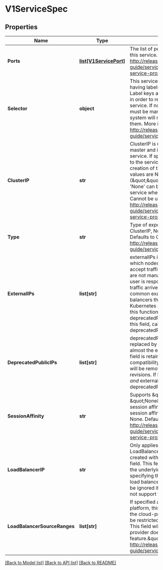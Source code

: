 # V1ServiceSpec

## Properties
Name | Type | Description | Notes
------------ | ------------- | ------------- | -------------
**Ports** | [**list[V1ServicePort]**](V1ServicePort.md) | The list of ports that are exposed by this service. More info: http://releases.k8s.io/HEAD/docs/user-guide/services.md#virtual-ips-and-service-proxies | 
**Selector** | **object** | This service will route traffic to pods having labels matching this selector. Label keys and values that must match in order to receive traffic for this service. If not specified, endpoints must be manually specified and the system will not automatically manage them. More info: http://releases.k8s.io/HEAD/docs/user-guide/services.md#overview | [optional] 
**ClusterIP** | **str** | ClusterIP is usually assigned by the master and is the IP address of the service. If specified, it will be allocated to the service if it is unused or else creation of the service will fail. Valid values are None, empty string (\&quot;\&quot;), or a valid IP address. &#39;None&#39; can be specified for a headless service when proxying is not required. Cannot be updated. More info: http://releases.k8s.io/HEAD/docs/user-guide/services.md#virtual-ips-and-service-proxies | [optional] 
**Type** | **str** | Type of exposed service. Must be ClusterIP, NodePort, or LoadBalancer. Defaults to ClusterIP. More info: http://releases.k8s.io/HEAD/docs/user-guide/services.md#external-services | [optional] 
**ExternalIPs** | **list[str]** | externalIPs is a list of IP addresses for which nodes in the cluster will also accept traffic for this service.  These IPs are not managed by Kubernetes.  The user is responsible for ensuring that traffic arrives at a node with this IP.  A common example is external load-balancers that are not part of the Kubernetes system.  A previous form of this functionality exists as the deprecatedPublicIPs field.  When using this field, callers should also clear the deprecatedPublicIPs field. | [optional] 
**DeprecatedPublicIPs** | **list[str]** | deprecatedPublicIPs is deprecated and replaced by the externalIPs field with almost the exact same semantics.  This field is retained in the v1 API for compatibility until at least 8/20/2016.  It will be removed from any new API revisions.  If both deprecatedPublicIPs *and* externalIPs are set, deprecatedPublicIPs is used. | [optional] 
**SessionAffinity** | **str** | Supports \&quot;ClientIP\&quot; and \&quot;None\&quot;. Used to maintain session affinity. Enable client IP based session affinity. Must be ClientIP or None. Defaults to None. More info: http://releases.k8s.io/HEAD/docs/user-guide/services.md#virtual-ips-and-service-proxies | [optional] 
**LoadBalancerIP** | **str** | Only applies to Service Type: LoadBalancer LoadBalancer will get created with the IP specified in this field. This feature depends on whether the underlying cloud-provider supports specifying the loadBalancerIP when a load balancer is created. This field will be ignored if the cloud-provider does not support the feature. | [optional] 
**LoadBalancerSourceRanges** | **list[str]** | If specified and supported by the platform, this will restrict traffic through the cloud-provider load-balancer will be restricted to the specified client IPs. This field will be ignored if the cloud-provider does not support the feature.\&quot; More info: http://releases.k8s.io/HEAD/docs/user-guide/services-firewalls.md | [optional] 

[[Back to Model list]](../README.md#documentation-for-models) [[Back to API list]](../README.md#documentation-for-api-endpoints) [[Back to README]](../README.md)


